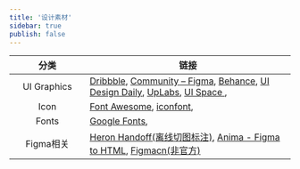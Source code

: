 ```yaml
---
title: '设计素材'
sidebar: true
publish: false
---
```


| 分类   <div style="width:120px"></div> | 链接                                                         |
| :------------------------------------: | ------------------------------------------------------------ |
|              UI Graphics               | [Dribbble](https://dribbble.com/),  [Community – Figma](https://www.figma.com/community),  [Behance](https://www.behance.net/),  [UI Design Daily](https://www.uidesigndaily.com/),  [UpLabs](https://www.uplabs.com/),  [UI Space ](https://uispace.net/), |
|                  Icon                  | [Font Awesome](https://fontawesome.com/),    [iconfont](https://www.iconfont.cn/), |
|                 Fonts                  | [Google Fonts](https://fonts.google.com/),                   |
|               Figma相关                | [Heron Handoff(离线切图标注)](https://www.figma.com/community/plugin/830051293378016221/Heron-Handoff-(Juuust-Handoff)), [Anima - Figma to HTML](https://www.figma.com/community/plugin/857346721138427857/Anima---Figma-to-HTML%2C-React-%26-Vue-code), [Figmacn(非官方)](https://figmacn.com/) |

